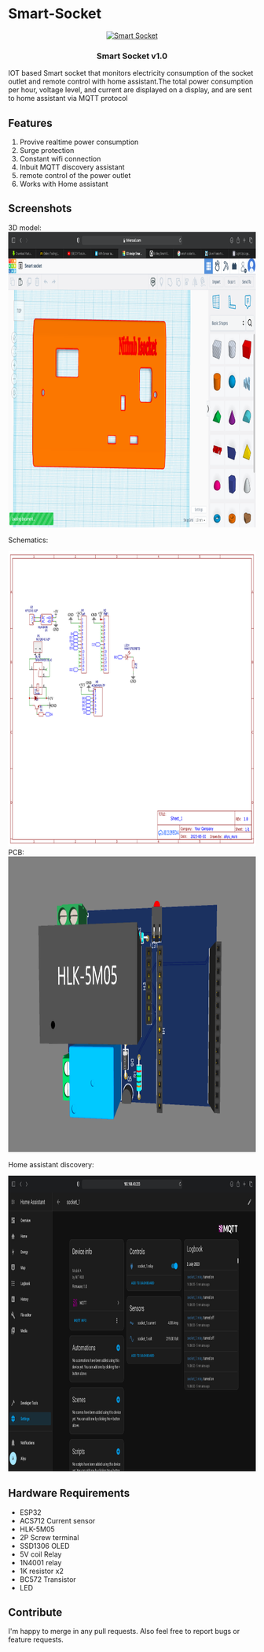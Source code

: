 # Smart-Socket

<p align="center">
    <a href="" rel="noopener">
        <img width=200px height=200px src = "https://www.qualityimprint.com/cdn/shop/products/Q143911-wifi-smart-plugs-with-logo-1_large.jpg?v=1570048495" alt="Smart Socket">
    </a>
</p>

<h3 align="center">Smart Socket v1.0</h3>



IOT based Smart socket that monitors electricity consumption of the socket outlet and remote control with home assistant.The total power consumption per hour, voltage level, and current are displayed on a display, and are sent to home assistant via MQTT protocol

## Features

1. Provive realtime power consumption
2. Surge protection
3. Constant wifi connection
4. Inbuit MQTT discovery assistant
5. remote control of the power outlet
6. Works with Home assistant
   






## Screenshots

3D model:
<a href="" rel="noopener">
        <img width=1000px height=600px src = "https://github.com/aliyou-sn/Smart-Socket/blob/main/images/socket3d.png" alt="Smart Socket">
    </a>

Schematics:

<a href="" rel="noopener">
        <img width=1000px height=600px src = "https://github.com/aliyou-sn/Smart-Socket/blob/main/images/Schematic_Isocket.png" alt="Smart Socket">
    </a>
PCB:

<a href="" rel="noopener">
        <img width=1000px height=600px src = "https://github.com/aliyou-sn/Smart-Socket/blob/main/images/PCB3D.png" alt="Smart Socket">
    </a>

Home assistant discovery:


<a href="https://github.com/Savjee/home-energy-monitor" rel="noopener">
        <img width=1000px height=600px src = "https://github.com/aliyou-sn/Smart-Socket/blob/main/images/HA.png">
    </a>

## Hardware Requirements

* ESP32
* ACS712 Current sensor
* HLK-5M05
* 2P Screw terminal
* SSD1306 OLED
* 5V coil Relay
* 1N4001 relay
* 1K resistor x2
* BC572 Transistor
* LED





## Contribute

I'm happy to merge in any pull requests. Also feel free to report bugs or feature requests.
